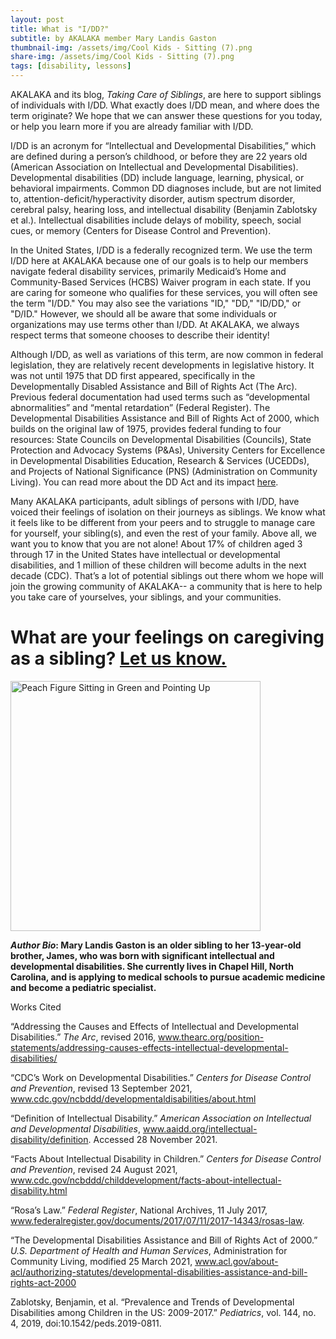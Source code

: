 ```yaml
---
layout: post
title: What is "I/DD?"
subtitle: by AKALAKA member Mary Landis Gaston
thumbnail-img: /assets/img/Cool Kids - Sitting (7).png
share-img: /assets/img/Cool Kids - Sitting (7).png
tags: [disability, lessons]
---
```

AKALAKA and its blog, *Taking Care of Siblings*, are here to support siblings of individuals with I/DD. What exactly does I/DD mean, and where does the term originate? We hope that we can answer these questions for you today, or help you learn more if you are already familiar with I/DD.

I/DD is an acronym for “Intellectual and Developmental Disabilities,” which are defined during a person’s childhood, or before they are 22 years old (American Association on Intellectual and Developmental Disabilities). Developmental disabilities (DD) include language, learning, physical, or behavioral impairments. Common DD diagnoses include, but are not limited to, attention-deficit/hyperactivity disorder, autism spectrum disorder, cerebral palsy, hearing loss, and intellectual disability (Benjamin Zablotsky et al.). Intellectual disabilities include delays of mobility, speech, social cues, or memory (Centers for Disease Control and Prevention).

In the United States, I/DD is a federally recognized term. We use the term I/DD here at AKALAKA because one of our goals is to help our members navigate federal disability services, primarily Medicaid’s Home and Community-Based Services (HCBS) Waiver program in each state. If you are caring for someone who qualifies for these services, you will often see the term "I/DD." You may also see the variations "ID," "DD," "ID/DD," or "D/ID." However, we should all be aware that some individuals or organizations may use terms other than I/DD. At AKALAKA, we always respect terms that someone chooses to describe their identity!

Although I/DD, as well as variations of this term, are now common in federal legislation, they are relatively recent developments in legislative history. It was not until 1975 that DD first appeared, specifically in the Developmentally Disabled Assistance and Bill of Rights Act (The Arc). Previous federal documentation had used terms such as “developmental abnormalities” and “mental retardation” (Federal Register). The Developmental Disabilities Assistance and Bill of Rights Act of 2000, which builds on the original law of 1975, provides federal funding to four resources: State Councils on Developmental Disabilities (Councils), State Protection and Advocacy Systems (P&As), University Centers for Excellence in Developmental Disabilities Education, Research & Services (UCEDDs), and Projects of National Significance (PNS) (Administration on Community Living). You can read more about the DD Act and its impact [here](https://acl.gov/about-acl/authorizing-statutes/developmental-disabilities-assistance-and-bill-rights-act-2000).

Many AKALAKA participants, adult siblings of persons with I/DD, have voiced their feelings of isolation on their journeys as siblings. We know what it feels like to be different from your peers and to struggle to manage care for yourself, your sibling(s), and even the rest of your family. Above all, we want you to know that you are not alone! About 17% of children aged 3 through 17 in the United States have intellectual or developmental disabilities, and 1 million of these children will become adults in the next decade (CDC). That’s a lot of potential siblings out there whom we hope will join the growing community of AKALAKA-- a community that is here to help you take care of yourselves, your siblings, and your communities.

# What are your feelings on caregiving as a sibling? [Let us know.](https://us20.list-manage.com/survey?u=df5b2f10222fd12b13be0ec78&id=80a5fa0b7c&attribution=false)

<a href = "https://us20.list-manage.com/survey?u=df5b2f10222fd12b13be0ec78&id=80a5fa0b7c&attribution=false"><img src="https://raw.githubusercontent.com/akalakaco/akalakaco.github.io/master/assets/img/Cool%20Kids%20-%20Sitting%20(7).png" alt="Peach Figure Sitting in Green and Pointing Up" width="400"/></a>



***Author Bio*: Mary Landis Gaston is an older sibling to her 13-year-old brother, James, who was born with significant intellectual and developmental disabilities. She currently lives in Chapel Hill, North Carolina, and is applying to medical schools to pursue academic medicine and become a pediatric specialist.**

Works Cited

“Addressing the Causes and Effects of Intellectual and Developmental Disabilities.” *The Arc*, revised 2016, www.thearc.org/position-statements/addressing-causes-effects-intellectual-developmental-disabilities/

“CDC’s Work on Developmental Disabilities.” *Centers for Disease Control and Prevention*, revised 13 September 2021, www.cdc.gov/ncbddd/developmentaldisabilities/about.html

“Definition of Intellectual Disability.” *American Association on Intellectual and Developmental Disabilities*, www.aaidd.org/intellectual-disability/definition. Accessed 28 November 2021. 

“Facts About Intellectual Disability in Children.” *Centers for Disease Control and Prevention*, revised 24 August 2021, www.cdc.gov/ncbddd/childdevelopment/facts-about-intellectual-disability.html

“Rosa’s Law.” *Federal Register*, National Archives, 11 July 2017, www.federalregister.gov/documents/2017/07/11/2017-14343/rosas-law.

“The Developmental Disabilities Assistance and Bill of Rights Act of 2000.” *U.S. Department of Health and Human Services*, Administration for Community Living, modified 25 March 2021, www.acl.gov/about-acl/authorizing-statutes/developmental-disabilities-assistance-and-bill-rights-act-2000

Zablotsky, Benjamin, et al. “Prevalence and Trends of Developmental Disabilities among Children in the US: 2009-2017.” *Pediatrics*, vol. 144, no. 4, 2019, doi:10.1542/peds.2019-0811.
